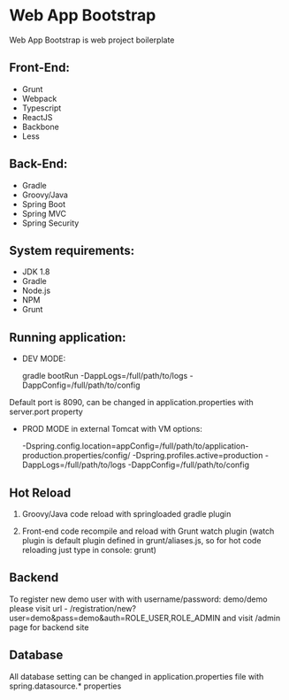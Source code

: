 # Web App Bootstrap

Web App Bootstrap is web project boilerplate

## Front-End:
- Grunt
- Webpack
- Typescript
- ReactJS
- Backbone
- Less


## Back-End:
- Gradle
- Groovy/Java
- Spring Boot
- Spring MVC
- Spring Security


## System requirements:
- JDK 1.8
- Gradle
- Node.js
- NPM
- Grunt


## Running application:
- DEV MODE: 


    gradle bootRun -DappLogs=/full/path/to/logs -DappConfig=/full/path/to/config

Default port is 8090, can be changed in application.properties with server.port property

- PROD MODE in external Tomcat with VM options: 


    -Dspring.config.location=appConfig=/full/path/to/application-production.properties/config/
    -Dspring.profiles.active=production 
    -DappLogs=/full/path/to/logs
    -DappConfig=/full/path/to/config



## Hot Reload

1. Groovy/Java code reload with springloaded gradle plugin

2. Front-end code recompile and reload with Grunt watch plugin (watch plugin is default plugin defined in grunt/aliases.js, so for hot code reloading just type in console: grunt)


## Backend

To register new demo user with with username/password: demo/demo please visit url - /registration/new?user=demo&pass=demo&auth=ROLE_USER,ROLE_ADMIN and visit /admin page for backend site


## Database

All database setting can be changed in application.properties file with spring.datasource.* properties










